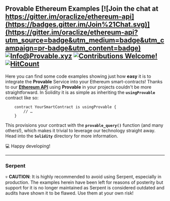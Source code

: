 ## __Provable Ethereum Examples__ [![Join the chat at https://gitter.im/oraclize/ethereum-api](https://badges.gitter.im/Join%21Chat.svg)](https://gitter.im/oraclize/ethereum-api?utm_source=badge&utm_medium=badge&utm_campaign=pr-badge&utm_content=badge) [![Info@Provable.xyz](https://camo.githubusercontent.com/5e89710c6ae9ce0da822eec138ee1a2f08b34453/68747470733a2f2f696d672e736869656c64732e696f2f62616467652f646f63732d536c6174652d627269676874677265656e2e737667)](http://docs.provable.xyz) [![Contributions Welcome!](https://img.shields.io/badge/contributions-welcome-brightgreen.svg?style=flat)](https://github.com/oraclize/ethereum-examples/issues) [![HitCount](http://hits.dwyl.io/oraclize/ethereum-examples.svg)](http://hits.dwyl.io/oraclize/ethereum-examples)

Here you can find some code examples showing just how __easy__ it is to integrate the __Provable__ Service into your Ethereum smart-contracts! Thanks to our [__Ethereum API__](https://github.com/provable-things/ethereum-api) using __Provable__ in your projects couldn't be more straightforward. In Solidity it is as simple as inheriting the __`usingProvable`__ contract like so:

```
    contract YourSmartContract is usingProvable {
        // … 
    }
```

This provisions your contract with the __`provable_query()`__ function (and many others!), which makes it trivial to leverage our technology straight away. Head into the __`Solidity`__ directory for more information.

:computer: Happy developing!

***

### __Serpent__

:skull: __CAUTION__: It is highly recommended to avoid using Serpent, especially in production. The examples herein have been left for reasons of posterity but support for it is no longer maintained as Serpent is considered outdated and audits have shown it to be flawed. Use them at your own risk!
